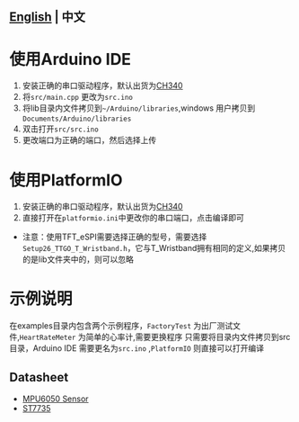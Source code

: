 ## **[English](../README.MD) | 中文**

# 使用Arduino IDE 
1. 安装正确的串口驱动程序，默认出货为[CH340](http://www.wch-ic.com/search?q=ch340&t=downloads)
1. 将`src/main.cpp` 更改为`src.ino`
2. 将lib目录内文件拷贝到`~/Arduino/libraries`,windows 用户拷贝到 `Documents/Arduino/libraries`
3. 双击打开`src/src.ino`
4. 更改端口为正确的端口，然后选择上传

# 使用PlatformIO
1. 安装正确的串口驱动程序，默认出货为[CH340](http://www.wch-ic.com/search?q=ch340&t=downloads)
1. 直接打开在`platformio.ini`中更改你的串口端口，点击编译即可

- 注意：使用TFT_eSPI需要选择正确的型号，需要选择`Setup26_TTGO_T_Wristband.h`，它与T_Wristband拥有相同的定义,如果拷贝的是lib文件夹中的，则可以忽略


# 示例说明
在examples目录内包含两个示例程序，`FactoryTest` 为出厂测试文件,`HeartRateMeter` 为简单的心率计,需要更换程序 只需要将目录内文件拷贝到src目录，Arduino IDE 需要更名为`src.ino` ,`PlatformIO` 则直接可以打开编译


## Datasheet
- [MPU6050 Sensor](https://invensense.tdk.com/products/motion-tracking/6-axis/mpu-6050/)
- [ST7735](http://www.displayfuture.com/Display/datasheet/controller/ST7735.pdf)
